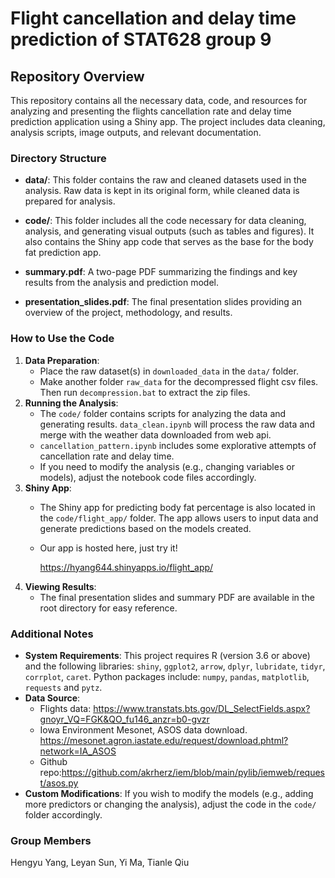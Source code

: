 # Flight cancellation and delay time prediction of STAT628 group 9

## Repository Overview

This repository contains all the necessary data, code, and resources for analyzing and presenting the flights cancellation rate and delay time prediction application using a Shiny app. The project includes data cleaning, analysis scripts, image outputs, and relevant documentation.

### Directory Structure

-   **data/**: This folder contains the raw and cleaned datasets used in the analysis. Raw data is kept in its original form, while cleaned data is prepared for analysis.

-   **code/**: This folder includes all the code necessary for data cleaning, analysis, and generating visual outputs (such as tables and figures). It also contains the Shiny app code that serves as the base for the body fat prediction app.

-   **summary.pdf**: A two-page PDF summarizing the findings and key results from the analysis and prediction model.

-   **presentation_slides.pdf**: The final presentation slides providing an overview of the project, methodology, and results.

### How to Use the Code

1.  **Data Preparation**:
    -   Place the raw dataset(s) in `downloaded_data` in the `data/` folder.
    -   Make another folder `raw_data` for the decompressed flight csv files. Then run `decompression.bat` to extract the zip files.
2.  **Running the Analysis**:
    -   The `code/` folder contains scripts for analyzing the data and generating results. `data_clean.ipynb` will process the raw data and merge with the weather data downloaded from web api.
    -   `cancellation_pattern.ipynb` includes some explorative attempts of cancellation rate and delay time.
    -   If you need to modify the analysis (e.g., changing variables or models), adjust the notebook code files accordingly.
3.  **Shiny App**:
    -   The Shiny app for predicting body fat percentage is also located in the `code/flight_app/` folder. The app allows users to input data and generate predictions based on the models created.

    -   Our app is hosted here, just try it!

        <https://hyang644.shinyapps.io/flight_app/>
4.  **Viewing Results**:
    -   The final presentation slides and summary PDF are available in the root directory for easy reference.

### Additional Notes

-   **System Requirements**: This project requires R (version 3.6 or above) and the following libraries: `shiny`, `ggplot2`, `arrow`, `dplyr`, `lubridate`, `tidyr`, `corrplot`, `caret`. Python packages include: `numpy`, `pandas`, `matplotlib`, `requests` and `pytz`.
-   **Data Source**: 
    -   Flights data: https://www.transtats.bts.gov/DL_SelectFields.aspx?gnoyr_VQ=FGK&QO_fu146_anzr=b0-gvzr
    - Iowa Environment Mesonet, ASOS data download.
https://mesonet.agron.iastate.edu/request/download.phtml?network=IA_ASOS
    - Github repo:https://github.com/akrherz/iem/blob/main/pylib/iemweb/request/asos.py
-   **Custom Modifications**: If you wish to modify the models (e.g., adding more predictors or changing the analysis), adjust the code in the `code/` folder accordingly.

### Group Members

Hengyu Yang, Leyan Sun, Yi Ma, Tianle Qiu

